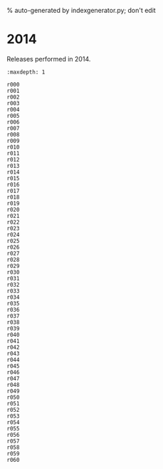 % auto-generated by indexgenerator.py; don't edit

# 2014

Releases performed in 2014.

```{toctree}
:maxdepth: 1

r000
r001
r002
r003
r004
r005
r006
r007
r008
r009
r010
r011
r012
r013
r014
r015
r016
r017
r018
r019
r020
r021
r022
r023
r024
r025
r026
r027
r028
r029
r030
r031
r032
r033
r034
r035
r036
r037
r038
r039
r040
r041
r042
r043
r044
r045
r046
r047
r048
r049
r050
r051
r052
r053
r054
r055
r056
r057
r058
r059
r060
```
